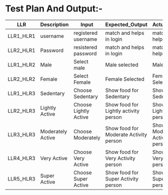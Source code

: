 # Test Plan And Output:- 


| LLR       | Description       | Input                 | Expected_Output                        | Actual_Output                          | Test_Case |
|-----------|-------------------|-----------------------|----------------------------------------|----------------------------------------|-----------|
| LLR1_HLR1 | username          | registered username   | match and helps in login               | match and helps in login               | ✅         |
| LLR2_HLR1 | Password          | resistered password   | match and helps in login               | match and helps in login               | ✅         |
| LLR1_HLR2 | Male              | Select male           | Male selected                          | Male selected                          | ✅         |
| LLR2_HLR2 | Female            | Select Female         | Female Selected                        | Female Selected                        | ✅         |
| LLR1_HLR3 | Sedentary         | Choose Sedentary      | Show food for Sedentary                | Show food for Sedentary                | ✅         |
| LLR2_HLR3 | Lightly Active    | Choose Lightly Active | Show food for Lightly activity person  | Show food for Lightly activity person  | ✅         |
| LLR3_HLR3 | Moderately Active | Choose Moderately     | Show food for Moderate Activity person | Show food for Moderate Activity person | ✅         |
| LLR4_HLR3 | Very Active       | Choose Very Active    | Show food for Very Activity person     | Show food for Very Activity person     | ✅         |
| LLR5_HLR3 | Super Active      | Choose Super Active   | Show food for Super Activity person    | Show food for Super Activity person    | ✅         |